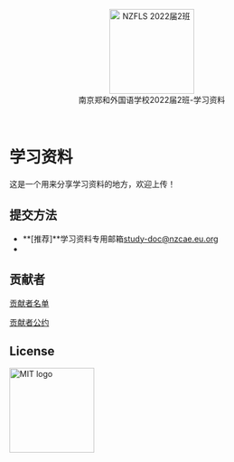 <p align="center">
<a href="https://github.com/NJZFLSc2g2022/NJZFLSc2g2022-Emoji-library">
  <img width="150" src="https://elem.nzcae.eu.org/NZFLS%202022届2班.png" alt="NZFLS 2022届2班" width="300">
</a>
<br>
南京郑和外国语学校2022届2班-学习资料
</p>

<p align="center">
  <img src="https://img.shields.io/badge/Produced%20by-%E5%8D%97%E4%BA%AC%E9%83%91%E5%92%8C%E5%A4%96%E5%9B%BD%E8%AF%AD%E5%AD%A6%E6%A0%A12022%E5%B1%8A2%E7%8F%AD-blue" alt="">
  <img src="https://img.shields.io/badge/category-%E5%AD%A6%E4%B9%A0%E8%B5%84%E6%96%99-blue" alt="">
  <img src="https://img.shields.io/badge/main%20contributor-Zitong%20Bu-brightgreen" alt="">
  <img src="https://img.shields.io/badge/license-MIT-brightgreen" alt="">
</p>

# 学习资料

这是一个用来分享学习资料的地方，欢迎上传！

## 提交方法

- **[推荐]**学习资料专用邮箱[study-doc@nzcae.eu.org](mailto:study-doc@nzcae.eu.org)
- 

## 贡献者

[贡献者名单](/contributors.md)

[贡献者公约](/CODE_OF_CONDUCT.md)

## License

<a href="https://mit-license.org/">
  <img width="150" src="https://upload.wikimedia.org/wikipedia/commons/thumb/0/0c/MIT_logo.svg/1200px-MIT_logo.svg.png" alt="MIT logo" width="250">
</a>
